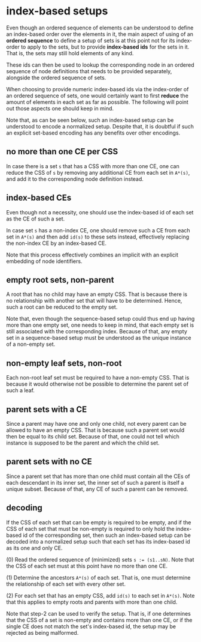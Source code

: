 
<!-- ======================================================================= -->
# index-based setups

Even though an ordered sequence of elements can be understood to define an
index-based order over the elements in it, the main aspect of using of an
**ordered sequence** to define a setup of sets is at this point not for its
index-order to apply to the sets, but to provide **index-based ids** for
the sets in it. That is, the sets may still hold elements of any kind.

These ids can then be used to lookup the corresponding node in an ordered
sequence of node definitions that needs to be provided separately, alongside
the ordered sequence of sets.

When choosing to provide numeric index-based ids via the index-order of an
ordered sequence of sets, one would certainly want to first **reduce** the
amount of elements in each set as far as possible. The following will point
out those aspects one should keep in mind.

Note that, as can be seen below, such an index-based setup can be understood
to encode a normalized setup. Despite that, it is doubtful if such an explicit
set-based encoding has any benefits over other encodings.

<!-- ======================================================================= -->
## no more than one CE per CSS

In case there is a set `s` that has a CSS with more than one CE, one can reduce
the CSS of `s` by removing any additional CE from each set in `A*(s)`, and add
it to the corresponding node definition instead.

<!-- ======================================================================= -->
## index-based CEs

Even though not a necessity, one should use the index-based id of each set as
the CE of such a set.

In case set `s` has a non-index CE, one should remove such a CE from each set
in `A*(s)` and then add `id(s)` to these sets instead, effectively replacing
the non-index CE by an index-based CE.

Note that this process effectively combines an implicit with an explicit
embedding of node identifiers.

<!-- ======================================================================= -->
## empty root sets, non-parent

A root that has no child may have an empty CSS. That is because there is no
relationship with another set that will have to be determined. Hence, such a
root can be reduced to the empty set.

Note that, even though the sequence-based setup could thus end up having more
than one empty set, one needs to keep in mind, that each empty set is still
associated with the corresponding index. Because of that, any empty set in a
sequence-based setup must be understood as the unique instance of a non-empty
set.

<!-- ======================================================================= -->
## non-empty leaf sets, non-root

Each non-root leaf set must be required to have a non-empty CSS. That is because
it would otherwise not be possible to determine the parent set of such a leaf.

<!-- ======================================================================= -->
## parent sets with a CE

Since a parent may have one and only one child, not every parent can be allowed
to have an empty CSS. That is because such a parent set would then be equal to
its child set. Because of that, one could not tell which instance is supposed
to be the parent and which the child set.

<!-- ======================================================================= -->
## parent sets with no CE

Since a parent set that has more than one child must contain all the CEs of
each descendant in its inner set, the inner set of such a parent is itself a
unique subset. Because of that, any CE of such a parent can be removed.

<!-- ======================================================================= -->
## decoding

If the CSS of each set that can be empty is required to be empty, and if the
CSS of each set that must be non-empty is required to only hold the index-based
id of the corresponding set, then such an index-based setup can be decoded into
a normalized setup such that each set has its index-based id as its one and
only CE.

(0) Read the ordered sequence of (minimized) sets `s := (s1..sN)`.
Note that the CSS of each set must at this point have no more than one CE.

(1) Determine the ancestors `A*(s)` of each set.
That is, one must determine the relationship of each set with every other set.

(2) For each set that has an empty CSS, add `id(s)` to each set in `A*(s)`.
Note that this applies to empty roots and parents with more than one child.

Note that step-2 can be used to verify the setup. That is, if one determines
that the CSS of a set is non-empty and contains more than one CE, or if the
single CE does not match the set's index-based id, the setup may be rejected
as being malformed.
